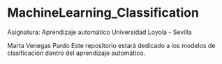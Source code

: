# MachineLearning_Classification
Asignatura: Aprendizaje automático
Universidad Loyola - Sevilla

Marta Venegas Pardo
Este repositorio estará dedicado a los modelos de clasificación dentro del aprendizaje automático.


